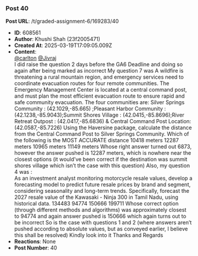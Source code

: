 ### Post 40
**Post URL**: /t/graded-assignment-6/169283/40
- **ID**: 608561
- **Author**: Khushi Shah (23f2005471)
- **Created At**: 2025-03-19T17:09:05.009Z
- **Content**:  
  <a class="mention" href="/u/carlton">@carlton</a> <a class="mention" href="/u/jivraj">@Jivraj</a><br>
I did raise the question 2 days before the GA6 Deadline and doing so again after being marked as incorrect
My question 7 was A wildfire is threatening a rural mountain region, and emergency services need to coordinate evacuation routes for four remote communities. The Emergency Management Center is located at a central command post, and must plan the most efficient evacuation route to ensure rapid and safe community evacuation. The four communities are: Silver Springs Community : (42.1029,-85.665) ;Pleasant Harbor Community : (42.1238,-85.9043);Summit Shores Village : (42.0415,-85.8696);River Retreat Outpost : (42.0417,-85.6836) &amp; Central Command Post Location: (42.0587,-85.7226) Using the Haversine package, calculate the distance from the Central Command Post to Silver Springs Community. Which of the following is the MOST ACCURATE distance
10418 meters
12287 meters
10965 meters
11149 meters
Whose right answer turned out 6873, however the answer pushed is 12287 meters, which is nowhere near the closest options (it would’ve been correct if the destination was summit shores village which isn’t the case with this question)
Also, my question 4 was :<br>
As an investment analyst monitoring motorcycle resale values, develop a forecasting model to predict future resale prices by brand and segment, considering seasonality and long-term trends. Specifically, forecast the 2027 resale value of the Kawasaki - Ninja 300 in Tamil Nadu, using historical data.
134483
94774
150666
199711
Whose correct option (through different methods and algorithms) was approximately closest to 94774 and again answer pushed is 150666 which again turns out to be incorrect
So is the case with questions 1 and 2 (where answers aren’t pushed according to absolute values, but as conveyed earlier, I believe this shall be resolved)
Kindly look into it
Thanks and Regards
- **Reactions**: None
- **Post Number**: 40

